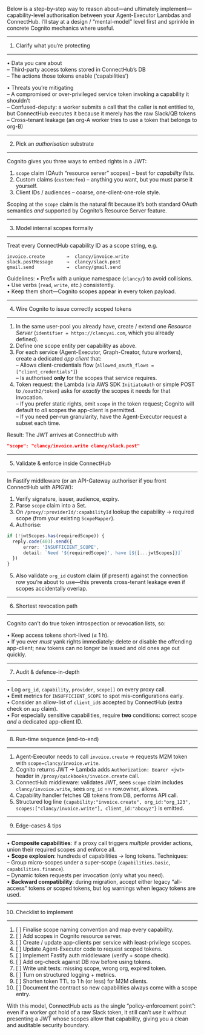Below is a step-by-step way to reason about—and ultimately implement—capability-level authorisation between your Agent-Executor Lambdas and ConnectHub.  I’ll stay at a design / “mental-model” level first and sprinkle in concrete Cognito mechanics where useful.

--------------------------------------------------------------------
1. Clarify what you’re protecting
--------------------------------------------------------------------
• Data you care about  
  – Third-party access tokens stored in ConnectHub’s DB  
  – The actions those tokens enable (‘capabilities’)

• Threats you’re mitigating  
  – A compromised or over-privileged service token invoking a capability it shouldn’t  
  – Confused-deputy: a worker submits a call that the caller is not entitled to, but ConnectHub executes it because it merely has the raw Slack/QB tokens  
  – Cross-tenant leakage (an org-A worker tries to use a token that belongs to org-B)

--------------------------------------------------------------------
2. Pick an *authorisation* substrate
--------------------------------------------------------------------
Cognito gives you three ways to embed rights in a JWT:

1. `scope` claim (OAuth “resource server” scopes) – best for *capability lists*.  
2. Custom claims (`custom:foo`) – anything you want, but you must parse it yourself.  
3. Client IDs / audiences – coarse, one-client-one-role style.

Scoping at the `scope` claim is the natural fit because it’s both standard OAuth semantics *and* supported by Cognito’s Resource Server feature.

--------------------------------------------------------------------
3. Model internal scopes formally
--------------------------------------------------------------------
Treat every ConnectHub capability ID as a scope string, e.g.

```
invoice.create        →  clancy/invoice.write
slack.postMessage     →  clancy/slack.post
gmail.send            →  clancy/gmail.send
```

Guidelines:
• Prefix with a unique namespace (`clancy/`) to avoid collisions.  
• Use verbs (`read`, `write`, etc.) consistently.  
• Keep them short—Cognito scopes appear in every token payload.

--------------------------------------------------------------------
4. Wire Cognito to issue correctly scoped tokens
--------------------------------------------------------------------
1. In the same user-pool you already have, create / extend one *Resource Server* (`identifier = https://clancyai.com`, which you already defined).  
2. Define one scope entity per capability as above.  
3. For each service (Agent-Executor, Graph-Creator, future workers), create a dedicated *app client* that:  
   – Allows client-credentials flow (`allowed_oauth_flows = ["client_credentials"]`)  
   – Is authorised **only** for the scopes that service requires.  
4. Token request: the Lambda (via AWS SDK `InitiateAuth` or simple POST to `/oauth2/token`) asks for *exactly* the scopes it needs for that invocation.  
   – If you prefer static rights, omit `scope` in the token request; Cognito will default to *all* scopes the app-client is permitted.  
   – If you need per-run granularity, have the Agent-Executor request a subset each time.

Result: The JWT arrives at ConnectHub with

```json
"scope": "clancy/invoice.write clancy/slack.post"
```

--------------------------------------------------------------------
5. Validate & enforce inside ConnectHub
--------------------------------------------------------------------
In Fastify middleware (or an API-Gateway authoriser if you front ConnectHub with APIGW):

1. Verify signature, issuer, audience, expiry.  
2. Parse `scope` claim into a Set.  
3. On `/proxy/:providerId/:capabilityId` lookup the capability → required scope (from your existing `ScopeMapper`).  
4. Authorise:

```ts
if (!jwtScopes.has(requiredScope)) {
  reply.code(403).send({
      error: 'INSUFFICIENT_SCOPE',
      detail: `Need '${requiredScope}', have [${[...jwtScopes]}]`
  })
}
```

5. Also validate `org_id` custom claim (if present) against the connection row you’re about to use—this prevents cross-tenant leakage even if scopes accidentally overlap.

--------------------------------------------------------------------
6. Shortest revocation path
--------------------------------------------------------------------
Cognito can’t do true token introspection or revocation lists, so:

• Keep access tokens short-lived (≤ 1 h).  
• If you ever *must* yank rights immediately: delete or disable the offending app-client; new tokens can no longer be issued and old ones age out quickly.

--------------------------------------------------------------------
7. Audit & defence-in-depth
--------------------------------------------------------------------
• Log `org_id`, `capability`, `provider`, `scope[]` on every proxy call.  
• Emit metrics for `INSUFFICIENT_SCOPE` to spot mis-configurations early.  
• Consider an allow-list of `client_id`s accepted by ConnectHub (extra check on `azp` claim).  
• For especially sensitive capabilities, require **two** conditions: correct scope *and* a dedicated app-client ID.

--------------------------------------------------------------------
8. Run-time sequence (end-to-end)
--------------------------------------------------------------------
1. Agent-Executor needs to call `invoice.create` → requests M2M token with `scope=clancy/invoice.write`.  
2. Cognito returns JWT → Lambda adds `Authorization: Bearer <jwt>` header in `/proxy/quickbooks/invoice.create` call.  
3. ConnectHub middleware: validates JWT, sees `scope` claim includes `clancy/invoice.write`, sees `org_id` == row.owner, allows.  
4. Capability handler fetches QB tokens from DB, performs API call.  
5. Structured log line `{capability:"invoice.create", org_id:"org_123", scopes:["clancy/invoice.write"], client_id:"abcxyz"}` is emitted.

--------------------------------------------------------------------
9. Edge-cases & tips
--------------------------------------------------------------------
• **Composite capabilities**: if a proxy call triggers *multiple* provider actions, union their required scopes and enforce all.  
• **Scope explosion**: hundreds of capabilities → long tokens. Techniques:  
  – Group micro-scopes under a super-scope (`capabilities.basic`, `capabilities.finance`).  
  – Dynamic token requests per invocation (only what you need).  
• **Backward compatibility**: during migration, accept either legacy “all-access” tokens *or* scoped tokens, but log warnings when legacy tokens are used.

--------------------------------------------------------------------
10. Checklist to implement
--------------------------------------------------------------------
1. [ ] Finalise scope naming convention and map every capability.  
2. [ ] Add scopes in Cognito resource server.  
3. [ ] Create / update app-clients per service with least-privilege scopes.  
4. [ ] Update Agent-Executor code to request scoped tokens.  
5. [ ] Implement Fastify auth middleware (verify + scope check).  
6. [ ] Add org-check against DB row before using tokens.  
7. [ ] Write unit tests: missing scope, wrong org, expired token.  
8. [ ] Turn on structured logging + metrics.  
9. [ ] Shorten token TTL to 1 h (or less) for M2M clients.  
10. [ ] Document the contract so new capabilities always come with a scope entry.

With this model, ConnectHub acts as the single “policy-enforcement point”: even if a worker got hold of a raw Slack token, it still can’t *use* it without presenting a JWT whose scopes allow that capability, giving you a clean and auditable security boundary.
